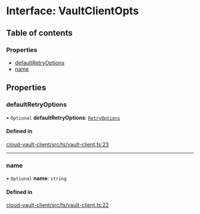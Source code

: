 # Interface: VaultClientOpts

## Table of contents

### Properties

- [defaultRetryOptions](VaultClientOpts.md#defaultretryoptions)
- [name](VaultClientOpts.md#name)

## Properties

### defaultRetryOptions

• `Optional` **defaultRetryOptions**: [`RetryOptions`](RetryOptions.md)

#### Defined in

[cloud-vault-client/src/ts/vault-client.ts:23](https://gitlab.com/i3-market/code/wp3/t3.2/i3m-wallet-monorepo/-/blob/34e48f6/packages/cloud-vault-client/src/ts/vault-client.ts#L23)

___

### name

• `Optional` **name**: `string`

#### Defined in

[cloud-vault-client/src/ts/vault-client.ts:22](https://gitlab.com/i3-market/code/wp3/t3.2/i3m-wallet-monorepo/-/blob/34e48f6/packages/cloud-vault-client/src/ts/vault-client.ts#L22)
